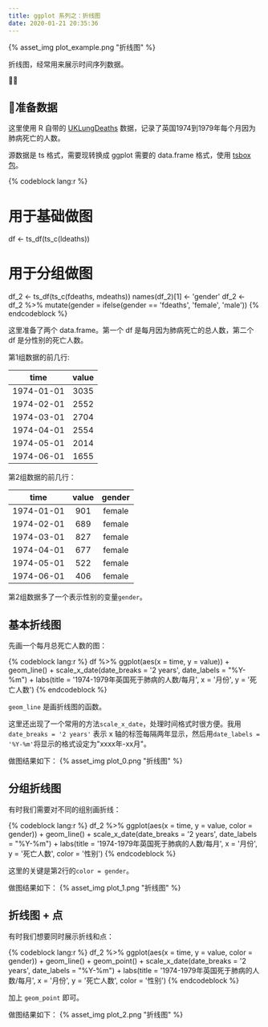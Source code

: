```yaml
---
title: ggplot 系列之：折线图
date: 2020-01-21 20:35:36
---
```


{% asset_img plot_example.png "折线图" %}


折线图，经常用来展示时间序列数据。

<!-- more -->

## 准备数据

这里使用 R 自带的 [UKLungDeaths](https://stat.ethz.ch/R-manual/R-devel/library/datasets/html/UKLungDeaths.html) 数据，记录了英国1974到1979年每个月因为肺病死亡的人数。

源数据是 ts 格式，需要现转换成 ggplot 需要的 data.frame 格式，使用 [tsbox 包](https://cran.r-project.org/web/packages/tsbox/vignettes/tsbox.html)。

{% codeblock lang:r %}
# 用于基础做图
df <- ts_df(ts_c(ldeaths))

# 用于分组做图
df_2 <- ts_df(ts_c(fdeaths, mdeaths))
names(df_2)[1] <- 'gender'
df_2 <- df_2 %>%
  mutate(gender = ifelse(gender == 'fdeaths', 'female', 'male'))
{% endcodeblock %}

这里准备了两个 data.frame。第一个 df 是每月因为肺病死亡的总人数，第二个 df 是分性别的死亡人数。

第1组数据的前几行:

|    time    | value |
|:----------:|:-----:|
| 1974-01-01 | 3035  |
| 1974-02-01 | 2552  |
| 1974-03-01 | 2704  |
| 1974-04-01 | 2554  |
| 1974-05-01 | 2014  |
| 1974-06-01 | 1655  |


第2组数据的前几行：

|    time    | value | gender |
|:----------:|:-----:|:------:|
| 1974-01-01 |  901  | female |
| 1974-02-01 |  689  | female |
| 1974-03-01 |  827  | female |
| 1974-04-01 |  677  | female |
| 1974-05-01 |  522  | female |
| 1974-06-01 |  406  | female |

第2组数据多了一个表示性别的变量`gender`。

## 基本折线图

先画一个每月总死亡人数的图：

{% codeblock lang:r %}
df %>%
  ggplot(aes(x = time, y = value)) + 
  geom_line() +
  scale_x_date(date_breaks = '2 years',
               date_labels = "%Y-%m") +
  labs(title = '1974-1979年英国死于肺病的人数/每月',
       x = '月份',
       y = '死亡人数')
{% endcodeblock %}

`geom_line` 是画折线图的函数。

这里还出现了一个常用的方法`scale_x_date`，处理时间格式时很方便。我用 `date_breaks = '2 years'` 表示 x 轴的标签每隔两年显示，然后用`date_labels = '%Y-%m'`将显示的格式设定为"xxxx年-xx月"。

做图结果如下：
{% asset_img plot_0.png "折线图" %}

## 分组折线图

有时我们需要对不同的组别画折线：

{% codeblock lang:r %}
df_2 %>%
  ggplot(aes(x = time, y = value, color = gender)) + 
  geom_line() +
  scale_x_date(date_breaks = '2 years',
               date_labels = "%Y-%m") +
  labs(title = '1974-1979年英国死于肺病的人数/每月',
       x = '月份',
       y = '死亡人数',
       color = '性别')
{% endcodeblock %}

这里的关键是第2行的`color = gender`。

做图结果如下：
{% asset_img plot_1.png "折线图" %}


## 折线图 + 点

有时我们想要同时展示折线和点：

{% codeblock lang:r %}
df_2 %>%
  ggplot(aes(x = time, y = value, color = gender)) + 
  geom_line() +
  geom_point() + 
  scale_x_date(date_breaks = '2 years',
               date_labels = "%Y-%m") +
  labs(title = '1974-1979年英国死于肺病的人数/每月',
       x = '月份',
       y = '死亡人数',
       color = '性别')
{% endcodeblock %}

加上 `geom_point` 即可。

做图结果如下：
{% asset_img plot_2.png "折线图" %}